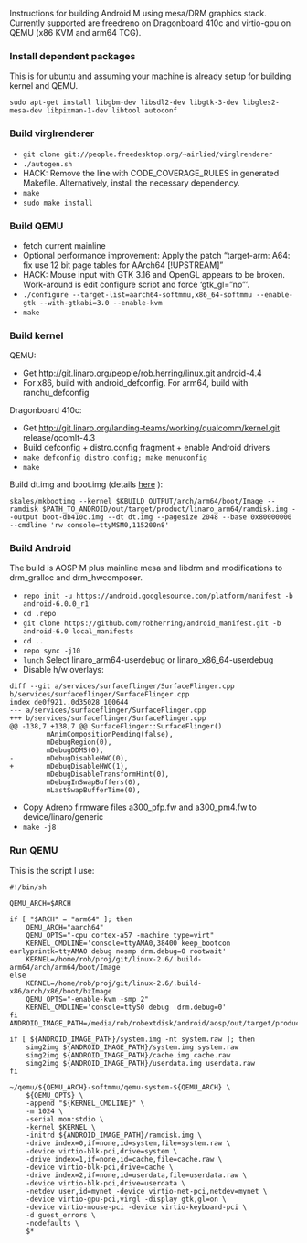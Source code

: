 Instructions for building Android M using mesa/DRM graphics stack. Currently supported are freedreno on Dragonboard 410c and virtio-gpu on QEMU (x86 KVM and arm64 TCG).

### Install dependent packages
This is for ubuntu and assuming your machine is already setup for building kernel and QEMU.

`sudo apt-get install libgbm-dev libsdl2-dev libgtk-3-dev libgles2-mesa-dev libpixman-1-dev libtool autoconf`

### Build virglrenderer

- `git clone git://people.freedesktop.org/~airlied/virglrenderer`
- `./autogen.sh`
- HACK: Remove the line with CODE_COVERAGE_RULES in generated Makefile. Alternatively, install the necessary dependency.
- `make`
- `sudo make install`

### Build QEMU
- fetch current mainline
- Optional performance improvement: Apply the patch “target-arm: A64: fix use 12 bit page tables for AArch64 [!UPSTREAM]”
- HACK: Mouse input with GTK 3.16 and OpenGL appears to be broken. Work-around is edit configure script and force ‘gtk_gl=”no”’.
- `./configure --target-list=aarch64-softmmu,x86_64-softmmu --enable-gtk --with-gtkabi=3.0 --enable-kvm`
- `make`

### Build kernel
QEMU:
- Get http://git.linaro.org/people/rob.herring/linux.git android-4.4
- For x86, build with android_defconfig. For arm64, build with ranchu_defconfig

Dragonboard 410c:
- Get http://git.linaro.org/landing-teams/working/qualcomm/kernel.git release/qcomlt-4.3
- Build defconfig + distro.config fragment + enable Android drivers
- `make defconfig distro.config; make menuconfig`
- `make`

Build dt.img and boot.img (details [here](https://github.com/96boards/documentation/wiki/Dragonboard-410c-Boot-Image) ):

`skales/mkbootimg --kernel $KBUILD_OUTPUT/arch/arm64/boot/Image --ramdisk $PATH_TO_ANDROID/out/target/product/linaro_arm64/ramdisk.img --output boot-db410c.img --dt dt.img --pagesize 2048 --base 0x80000000 --cmdline 'rw console=ttyMSM0,115200n8'`


### Build Android
The build is AOSP M plus mainline mesa and libdrm and modifications to drm_gralloc and drm_hwcomposer. 

- `repo init -u https://android.googlesource.com/platform/manifest -b android-6.0.0_r1`
- `cd .repo`
- `git clone https://github.com/robherring/android_manifest.git -b android-6.0 local_manifests`
- `cd ..`
- `repo sync -j10`
- `lunch` Select linaro_arm64-userdebug or linaro_x86_64-userdebug
- Disable h/w overlays:

```
diff --git a/services/surfaceflinger/SurfaceFlinger.cpp b/services/surfaceflinger/SurfaceFlinger.cpp
index de0f921..0d35028 100644
--- a/services/surfaceflinger/SurfaceFlinger.cpp
+++ b/services/surfaceflinger/SurfaceFlinger.cpp
@@ -138,7 +138,7 @@ SurfaceFlinger::SurfaceFlinger()
         mAnimCompositionPending(false),
         mDebugRegion(0),
         mDebugDDMS(0),
-        mDebugDisableHWC(0),
+        mDebugDisableHWC(1),
         mDebugDisableTransformHint(0),
         mDebugInSwapBuffers(0),
         mLastSwapBufferTime(0),
```

- Copy Adreno firmware files a300_pfp.fw and a300_pm4.fw to device/linaro/generic
- `make -j8`

### Run QEMU
This is the script I use:

```
#!/bin/sh

QEMU_ARCH=$ARCH

if [ "$ARCH" = "arm64" ]; then
	QEMU_ARCH="aarch64"
	QEMU_OPTS="-cpu cortex-a57 -machine type=virt"
	KERNEL_CMDLINE='console=ttyAMA0,38400 keep_bootcon earlyprintk=ttyAMA0 debug nosmp drm.debug=0 rootwait'
	KERNEL=/home/rob/proj/git/linux-2.6/.build-arm64/arch/arm64/boot/Image
else
	KERNEL=/home/rob/proj/git/linux-2.6/.build-x86/arch/x86/boot/bzImage
	QEMU_OPTS="-enable-kvm -smp 2"
	KERNEL_CMDLINE='console=ttyS0 debug  drm.debug=0'
fi
ANDROID_IMAGE_PATH=/media/rob/robextdisk/android/aosp/out/target/product/linaro_${ARCH}

if [ ${ANDROID_IMAGE_PATH}/system.img -nt system.raw ]; then
	simg2img ${ANDROID_IMAGE_PATH}/system.img system.raw
	simg2img ${ANDROID_IMAGE_PATH}/cache.img cache.raw
	simg2img ${ANDROID_IMAGE_PATH}/userdata.img userdata.raw
fi

~/qemu/${QEMU_ARCH}-softmmu/qemu-system-${QEMU_ARCH} \
	${QEMU_OPTS} \
	-append "${KERNEL_CMDLINE}" \
	-m 1024 \
	-serial mon:stdio \
	-kernel $KERNEL \
	-initrd ${ANDROID_IMAGE_PATH}/ramdisk.img \
	-drive index=0,if=none,id=system,file=system.raw \
	-device virtio-blk-pci,drive=system \
	-drive index=1,if=none,id=cache,file=cache.raw \
	-device virtio-blk-pci,drive=cache \
	-drive index=2,if=none,id=userdata,file=userdata.raw \
	-device virtio-blk-pci,drive=userdata \
	-netdev user,id=mynet -device virtio-net-pci,netdev=mynet \
	-device virtio-gpu-pci,virgl -display gtk,gl=on \
	-device virtio-mouse-pci -device virtio-keyboard-pci \
	-d guest_errors \
	-nodefaults \
	$*
```
